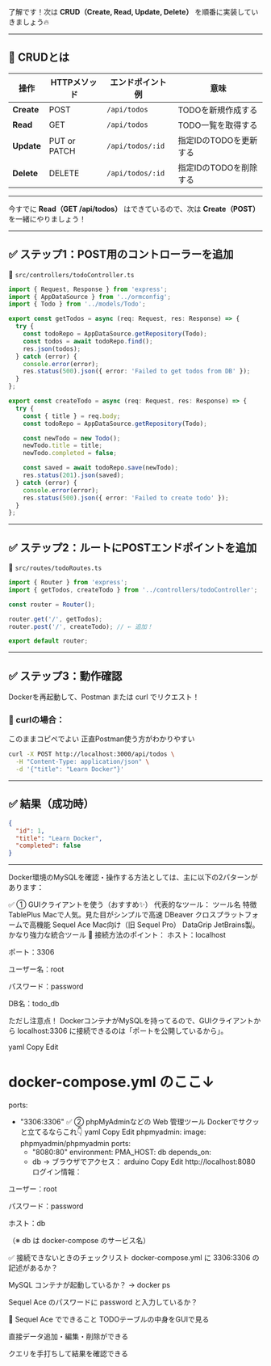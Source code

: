了解です！次は **CRUD（Create, Read, Update, Delete）** を順番に実装していきましょう🔥

---

## 🧱 CRUDとは

| 操作       | HTTPメソッド | エンドポイント例       | 意味                    |
|------------|--------------|--------------------------|-------------------------|
| **Create** | POST         | `/api/todos`             | TODOを新規作成する      |
| **Read**   | GET          | `/api/todos`             | TODO一覧を取得する      |
| **Update** | PUT or PATCH | `/api/todos/:id`         | 指定IDのTODOを更新する  |
| **Delete** | DELETE       | `/api/todos/:id`         | 指定IDのTODOを削除する  |

---

今すでに **Read（GET /api/todos）** はできているので、次は **Create（POST）** を一緒にやりましょう！

---

## ✅ ステップ1：POST用のコントローラーを追加

📄 `src/controllers/todoController.ts`

```ts
import { Request, Response } from 'express';
import { AppDataSource } from '../ormconfig';
import { Todo } from '../models/Todo';

export const getTodos = async (req: Request, res: Response) => {
  try {
    const todoRepo = AppDataSource.getRepository(Todo);
    const todos = await todoRepo.find();
    res.json(todos);
  } catch (error) {
    console.error(error);
    res.status(500).json({ error: 'Failed to get todos from DB' });
  }
};

export const createTodo = async (req: Request, res: Response) => {
  try {
    const { title } = req.body;
    const todoRepo = AppDataSource.getRepository(Todo);

    const newTodo = new Todo();
    newTodo.title = title;
    newTodo.completed = false;

    const saved = await todoRepo.save(newTodo);
    res.status(201).json(saved);
  } catch (error) {
    console.error(error);
    res.status(500).json({ error: 'Failed to create todo' });
  }
};
```

---

## ✅ ステップ2：ルートにPOSTエンドポイントを追加

📄 `src/routes/todoRoutes.ts`

```ts
import { Router } from 'express';
import { getTodos, createTodo } from '../controllers/todoController';

const router = Router();

router.get('/', getTodos);
router.post('/', createTodo); // ← 追加！

export default router;
```

---

## ✅ ステップ3：動作確認

Dockerを再起動して、Postman または curl でリクエスト！

### 🔧 curlの場合：
このままコピペでよい
正直Postman使う方がわかりやすい
```bash
curl -X POST http://localhost:3000/api/todos \
  -H "Content-Type: application/json" \
  -d '{"title": "Learn Docker"}'
```

---

## ✅ 結果（成功時）

```json
{
  "id": 1,
  "title": "Learn Docker",
  "completed": false
}
```

---

Docker環境のMySQLを確認・操作する方法としては、主に以下の2パターンがあります：

✅ ① GUIクライアントを使う（おすすめ✨）
代表的なツール：
ツール名	特徴
TablePlus	Macで人気。見た目がシンプルで高速
DBeaver	クロスプラットフォームで高機能
Sequel Ace	Mac向け（旧 Sequel Pro）
DataGrip	JetBrains製。かなり強力な統合ツール
🔌 接続方法のポイント：
ホスト：localhost

ポート：3306

ユーザー名：root

パスワード：password

DB名：todo_db

ただし注意点！
DockerコンテナがMySQLを持ってるので、GUIクライアントから localhost:3306 に接続できるのは「ポートを公開しているから」。

yaml
Copy
Edit
# docker-compose.yml のここ↓
ports:
  - "3306:3306"
✅ ② phpMyAdminなどの Web 管理ツール
Dockerでサクッと立てるならこれ👇
yaml
Copy
Edit
  phpmyadmin:
    image: phpmyadmin/phpmyadmin
    ports:
      - "8080:80"
    environment:
      PMA_HOST: db
    depends_on:
      - db
→ ブラウザでアクセス：
arduino
Copy
Edit
http://localhost:8080
ログイン情報：

ユーザー：root

パスワード：password

ホスト：db

（※ db は docker-compose のサービス名）

✅ 接続できないときのチェックリスト
 docker-compose.yml に 3306:3306 の記述があるか？

 MySQL コンテナが起動しているか？ → docker ps

 Sequel Ace のパスワードに password と入力しているか？

🎉 Sequel Ace でできること
TODOテーブルの中身をGUIで見る

直接データ追加・編集・削除ができる

クエリを手打ちして結果を確認できる

